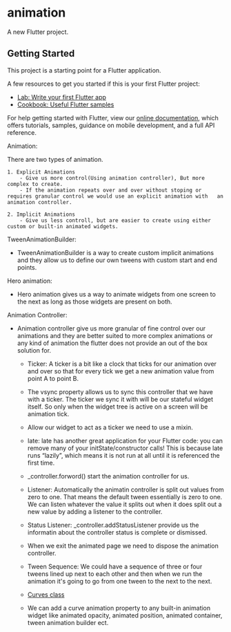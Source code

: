 # animation

A new Flutter project.

## Getting Started

This project is a starting point for a Flutter application.

A few resources to get you started if this is your first Flutter project:

- [Lab: Write your first Flutter app](https://flutter.dev/docs/get-started/codelab)
- [Cookbook: Useful Flutter samples](https://flutter.dev/docs/cookbook)

For help getting started with Flutter, view our
[online documentation](https://flutter.dev/docs), which offers tutorials,
samples, guidance on mobile development, and a full API reference.

Animation:

There are two types of animation.

    1. Explicit Animations
        - Give us more control(Using animation controller), But more complex to create.
        - If the animation repeats over and over without stoping or requires granular control we would use an explicit animation with   an animation controller.

    2. Implicit Animations
        - Give us less controll, but are easier to create using either custom or built-in animated widgets.

TweenAnimationBuilder:

- TweenAnimationBuilder is a way to create custom implicit animations and they allow us to define our own tweens with custom start and end points.

Hero animation:

- Hero animation gives us a way to animate widgets from one screen to the next as long as those widgets are present on both.


Animation Controller:

- Animation controller give us more granular of fine control over our animations and they are better suited to more complex animations or any kind of animation the flutter does not provide an out of the box solution for.
    - Ticker: A ticker is a bit like a clock that ticks for our animation over and over so that for every tick we get a new animation value from point A to point B. 
    - The vsync property allows us to sync this controller that we have with a ticker. The ticker we sync it with will be our stateful widget itself. So only when the widget tree is active on a screen will be animation tick.
    - Allow our widget to act as a ticker we need to use a mixin.
    - late: late has another great application for your Flutter code: you can remove many of your initState/constructor calls! This is because late runs “lazily”, which means it is not run at all until it is referenced the first time.
    - _controller.forword() start the animation controller for us.
    - Listener: Automatically the animatin controller is split out values from zero to one. That means the default tween essentially is zero to one. We can listen whatever the value it splits out when it does split out a new value by adding a listener to the controller.
    - Status Listener: _controller.addStatusListener provide us the informatin about the controller status is complete or dismissed.
    - When we exit the animated page we need to dispose the animation controller.

    - Tween Sequence: We could have a sequence of three or four tweens lined up next to each other and then when we run the animation it's going to go from one tween to the next to the next.

    - [Curves class](https://api.flutter.dev/flutter/animation/Curves-class.html)
    - We can add a curve animation property to any built-in animation widget like animated opacity,  animated position, animated container, tween animation builder ect.